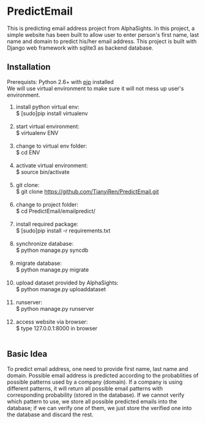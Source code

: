 PredictEmail
============

This is predicting email address project from AlphaSights. In this project, a simple website has been built to allow user to enter person's first name, last name and domain to predict his/her email address. This project is built with Django web framework with sqlite3 as backend database. 

## Installation

Prerequists: Python 2.6+ with [pip](https://pip.pypa.io/en/latest/installing.html#install-pip) installed<br>
We will use virtual environment to make sure it will not mess up user's environment.<br>
1. install python virtual env:<br>
	$ [sudo]pip install virtualenv<br><br>
2. start virtual environment:<br>
	$ virtualenv ENV<br><br>
3. change to virtual env folder:<br>
	$ cd ENV<br><br>
4. activate virtual environment:<br>
	$ source bin/activate<br><br>
5. git clone:<br>
	$ git clone https://github.com/TianyiRen/PredictEmail.git<br><br>
6. change to project folder:<br>
	$ cd PredictEmail/emailpredict/<br><br>
7. install required package:<br>
	$ [sudo]pip install -r requirements.txt<br><br>
8. synchronize database:<br>
	$ python manage.py syncdb<br><br>
9. migrate database:<br>
	$ python manage.py migrate<br><br>
10. upload dataset provided by AlphaSights:<br>
	$ python manage.py uploaddataset<br><br>
11. runserver:<br>
	$ python manage.py runserver<br><br>
12. access website via browser:<br>
	$ type 127.0.0.1:8000 in browser<br><br>

## Basic Idea
To predict email address, one need to provide first name, last name and domain. Possible email address is predicted according to the probablities of possible patterns used by a company (domain). If a company is using different patterns, it will return all possible email patterns with corresponding probability (stored in the database). If we cannot verify which pattern to use, we store all possible predicted emails into the database; if we can verify one of them, we just store the verified one into the database and discard the rest. 
